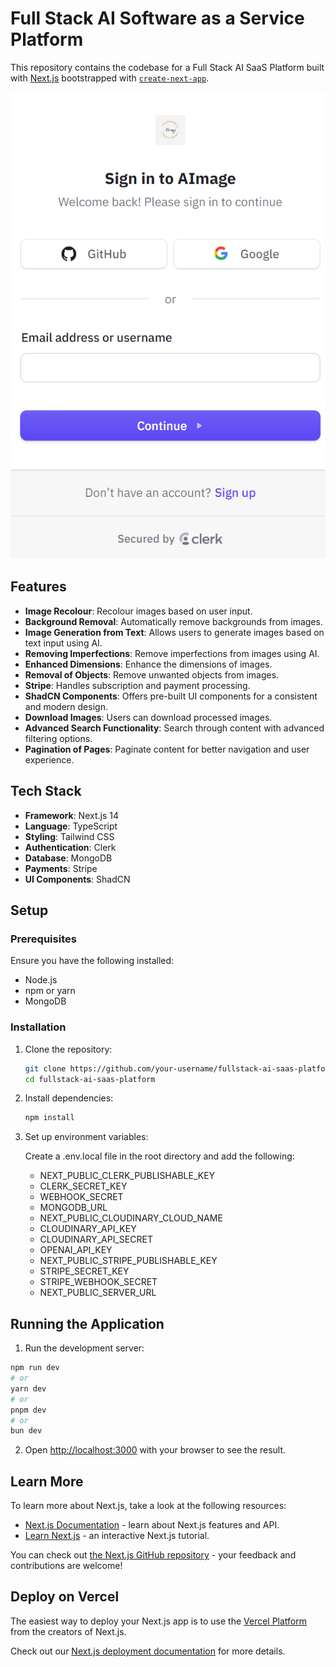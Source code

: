 # Full Stack AI Software as a Service Platform

This repository contains the codebase for a Full Stack AI SaaS Platform built with [Next.js](https://nextjs.org/) bootstrapped with [`create-next-app`](https://github.com/vercel/next.js/tree/canary/packages/create-next-app).


![Platform Screenshot](images/sign-in.png)


## Features

- **Image Recolour**: Recolour images based on user input.
- **Background Removal**: Automatically remove backgrounds from images.
- **Image Generation from Text**: Allows users to generate images based on text input using AI.
- **Removing Imperfections**: Remove imperfections from images using AI.
- **Enhanced Dimensions**: Enhance the dimensions of images.
- **Removal of Objects**: Remove unwanted objects from images.
- **Stripe**: Handles subscription and payment processing.
- **ShadCN Components**: Offers pre-built UI components for a consistent and modern design.
- **Download Images**: Users can download processed images.
- **Advanced Search Functionality**: Search through content with advanced filtering options.
- **Pagination of Pages**: Paginate content for better navigation and user experience.

## Tech Stack

- **Framework**: Next.js 14
- **Language**: TypeScript
- **Styling**: Tailwind CSS
- **Authentication**: Clerk
- **Database**: MongoDB
- **Payments**: Stripe
- **UI Components**: ShadCN



## Setup

### Prerequisites

Ensure you have the following installed:

- Node.js
- npm or yarn
- MongoDB

### Installation

1. Clone the repository:

   ```bash
   git clone https://github.com/your-username/fullstack-ai-saas-platform.git
   cd fullstack-ai-saas-platform

2. Install dependencies:

   ```bash
   npm install

3. Set up environment variables:
   
   Create a .env.local file in the root directory and add the following:
    
   - NEXT_PUBLIC_CLERK_PUBLISHABLE_KEY
   - CLERK_SECRET_KEY
   - WEBHOOK_SECRET
   - MONGODB_URL
   - NEXT_PUBLIC_CLOUDINARY_CLOUD_NAME
   - CLOUDINARY_API_KEY
   - CLOUDINARY_API_SECRET
   - OPENAI_API_KEY
   - NEXT_PUBLIC_STRIPE_PUBLISHABLE_KEY
   - STRIPE_SECRET_KEY
   - STRIPE_WEBHOOK_SECRET
   - NEXT_PUBLIC_SERVER_URL


## Running the Application

1. Run the development server:

```bash
npm run dev
# or
yarn dev
# or
pnpm dev
# or
bun dev
```

2. Open [http://localhost:3000](http://localhost:3000) with your browser to see the result.


## Learn More

To learn more about Next.js, take a look at the following resources:

- [Next.js Documentation](https://nextjs.org/docs) - learn about Next.js features and API.
- [Learn Next.js](https://nextjs.org/learn) - an interactive Next.js tutorial.

You can check out [the Next.js GitHub repository](https://github.com/vercel/next.js/) - your feedback and contributions are welcome!

## Deploy on Vercel

The easiest way to deploy your Next.js app is to use the [Vercel Platform](https://vercel.com/new?utm_medium=default-template&filter=next.js&utm_source=create-next-app&utm_campaign=create-next-app-readme) from the creators of Next.js.

Check out our [Next.js deployment documentation](https://nextjs.org/docs/deployment) for more details.
